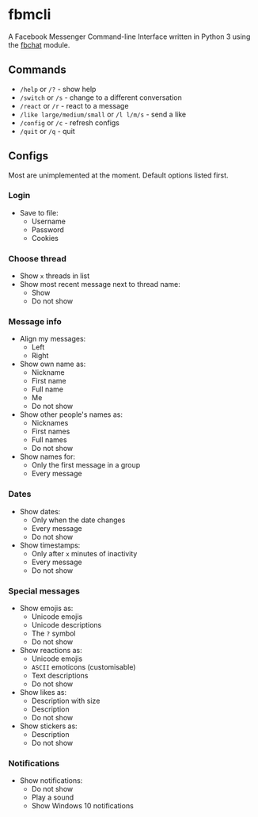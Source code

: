 # fbmcli

A Facebook Messenger Command-line Interface written in Python 3 using the [fbchat](https://github.com/carpedm20/fbchat) module.

## Commands

* `/help` or `/?` - show help
* `/switch` or `/s` - change to a different conversation
* `/react` or `/r` - react to a message
* `/like large/medium/small` or `/l l/m/s` - send a like
* `/config` or `/c` - refresh configs
* `/quit` or `/q` - quit

## Configs

Most are unimplemented at the moment. Default options listed first.

### Login

* Save to file:
    * Username
    * Password
    * Cookies
    
### Choose thread

* Show `x` threads in list
* Show most recent message next to thread name:
    * Show
    * Do not show
    
### Message info

* Align my messages:
    * Left
    * Right
* Show own name as:
    * Nickname
    * First name
    * Full name
    * Me
    * Do not show
* Show other people's names as:
    * Nicknames
    * First names
    * Full names
    * Do not show
* Show names for:
    * Only the first message in a group
    * Every message
    
### Dates

* Show dates:
    * Only when the date changes
    * Every message
    * Do not show
* Show timestamps:
    * Only after `x` minutes of inactivity
    * Every message
    * Do not show
    
### Special messages

* Show emojis as:
    * Unicode emojis
    * Unicode descriptions
    * The `?` symbol
    * Do not show
* Show reactions as:
    * Unicode emojis
    * `ASCII` emoticons (customisable)
    * Text descriptions
    * Do not show
* Show likes as:
    * Description with size
    * Description
    * Do not show
* Show stickers as:
    * Description
    * Do not show
    
### Notifications

* Show notifications:
    * Do not show
    * Play a sound
    * Show Windows 10 notifications
